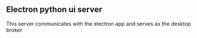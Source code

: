 ## Electron python ui server

This server communicates with the electron app and serves as the desktop broker
